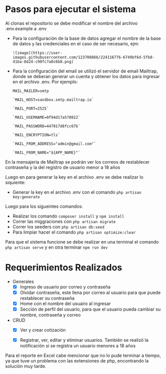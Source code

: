 # Pasos para ejecutar el sistema

  Al clonas el repositorio se debe modificar el nombre del archivo .env.example a .env
  
  - Para la configuración de la base de datos agregar el nombre de la base de datos y las credenciales en el caso de ser necesario, ejm:
  
        ![image](https://user-images.githubusercontent.com/123708866/224116776-6749bf6d-5fb8-41ba-8d24-c90fc7a0c6b8.png)
  
  - Para la configuración del email se utilizó el servidor de email Mailtrap, donde se deberan generar un cuenta y obtener los datos para ingresar en el archivo .env. Por ejemplo:

    `MAIL_MAILER=smtp`

        `MAIL_HOST=sandbox.smtp.mailtrap.io`

        `MAIL_PORT=2525`

        `MAIL_USERNAME=0f94d17a578022`

        `MAIL_PASSWORD=447017d8fcc67b`

        `MAIL_ENCRYPTION=tls`

        `MAIL_FROM_ADDRESS="admin@gmail.com"`

        `MAIL_FROM_NAME="${APP_NAME}"`
  
  En la mensajeria de Mailtrap se podrán ver los correos de restablecer contraseña y la del registro de usuario menor a 18 años
  
  Luego en para generar la key en el archivo .env se debe realizar lo siquiente:
  - Generar la key en el archivo .env con el comando `php artisan key:generate`
   
   Luego para los sigueintes comandos: 
  - Realizar los comando `composer install` y `npm install`
  - Correr las miggraciones con `php artisan migrate`
  - Correr los seeders con `php artisan db:seed`
  - Para limpiar hacer el comando `php artisan optimize:clear`
  
  Para que el sistema funcione se debe realizar en una terminal el comando `php artisan serve` y en otra terminar `npm run dev`

# Requerimientos Realizados

- Generales
    - [x] Ingreso de usuario por correo y contraseña
    - [x] Olvidar contraseña, este llena por correo al usuario para que puede restablecer su contraseña
    - [x] Home con el nombre del usuairo al ingresar
    - [x] Sección de perfil del usuario, para que el usuario pueda cambiar su nombre, contraseña y correo

- CRUD
    - [x] Ver y crear cotización
    - [x] Registrar, ver, editar y eliminar usuarios. También se realizó la notificación si se registra un usuario menores a 18 años


Para el reporte en Excel cabe mencionar que no lo pude terminar a tiempo, ya que tuve un problema con las extensiones de php, encontrando la solución muy tarde.
